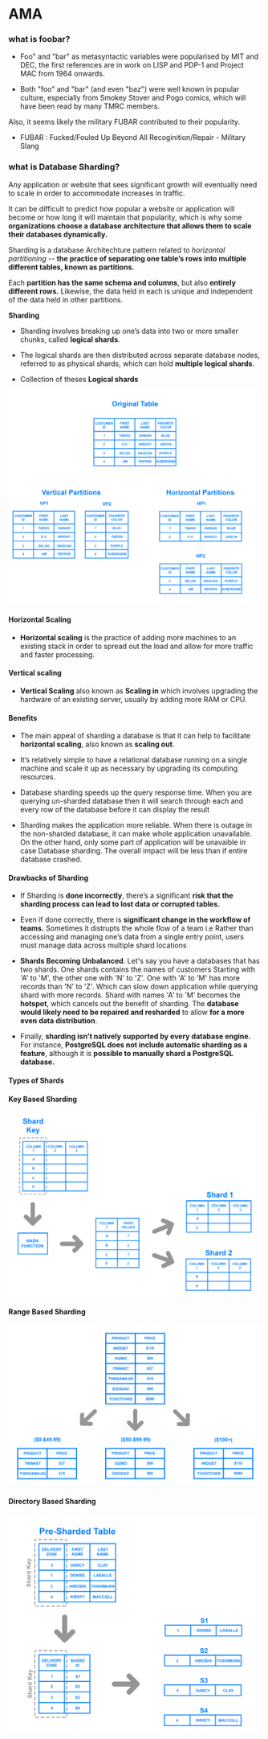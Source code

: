 # AMA

### what is foobar?

- Foo" and "bar" as metasyntactic variables were popularised by MIT and DEC, the first references are in work on LISP and PDP-1 and Project MAC from 1964 onwards.


- Both "foo" and "bar" (and even "baz") were well known in popular culture, especially from Smokey Stover and Pogo comics, which will have been read by many TMRC members.

Also, it seems likely the military FUBAR contributed to their popularity.

- FUBAR : Fucked/Fouled Up Beyond All Recoginition/Repair - Military Slang


### what is Database Sharding?

Any application or website that sees significant growth will eventually need to scale in order to accommodate increases in traffic.

It can be difficult to predict how popular a website or application will become or how long it will maintain that popularity, which is why some **organizations choose a database architecture that allows them to scale their databases dynamically.**

Sharding is a database Architechture pattern related to <em>horizontal partitioning</em> --  **the practice of separating one table’s rows into multiple different tables, known as partitions.**

Each **partition has the same schema and columns**, but also **entirely different rows.** Likewise, the data held in each is unique and independent of the data held in other partitions.

**Sharding**

- Sharding involves breaking up one’s data into two or more smaller chunks, called **logical shards**.

- The logical shards are then distributed across separate database nodes, referred to as physical shards, which can hold **multiple logical shards**.

- Collection of theses **Logical shards**


![alt text](https://github.com/learning-dev/AMA_answers/blob/master/images/db_partioning.png "Database Sharding")


#### Horizontal Scaling
- **Horizontal scaling** is the practice of adding more machines to an existing stack in order to spread out the load and allow for more traffic and faster processing.

#### Vertical scaling
- **Vertical Scaling** also known as **Scaling in** which involves upgrading the hardware of an existing server, usually by adding more RAM or CPU.


#### Benefits
- The main appeal of sharding a database is that it can help to facilitate **horizontal scaling**, also known as **scaling out**.

- It’s relatively simple to have a relational database running on a single machine and scale it up as necessary by upgrading its computing resources.

- Database sharding speeds up the query response time. When you are querying un-sharded database then it will search through each and every row of the database before it can display the result

- Sharding makes the application more reliable. When there is outage in the non-sharded database, it can make whole application unavailable. On the other hand, only some part of application will be unavaible in case Database sharding. The overall impact will be less than if entire database crashed.

#### Drawbacks of Sharding

-  If Sharding is **done incorrectly**, there’s a significant **risk that the sharding process can lead to lost data or corrupted tables.**

- Even if done correctly, there is **significant change in the workflow of teams.** Sometimes it distrupts the whole flow of a team i.e Rather than accessing and managing one’s data from a single entry point, users must manage data across multiple shard locations

- **Shards Becoming Unbalanced**. Let's say you have a databases that has two shards. One shards contains the names of customers Starting with 'A' to 'M', the other one with 'N' to 'Z'. One with 'A' to 'M' has more records than 'N' to 'Z'. Which can slow down application while querying shard with more records.
Shard with names 'A' to 'M' becomes the **hotspot**, which cancels out the benefit of sharding. The **database would likely need to be repaired and resharded** to allow **for a more even data distribution**.

- Finally, **sharding isn’t natively supported by every database engine.** For instance, **PostgreSQL does not include automatic sharding as a feature**, although it is **possible to manually shard a PostgreSQL database.**



#### Types of Shards

#### Key Based Sharding

![alt text](https://github.com/learning-dev/AMA_answers/blob/master/images/key_based_shard.png "Key based Database Sharding")



#### Range Based Sharding

![alt text](https://github.com/learning-dev/AMA_answers/blob/master/images/range_based_shard.png "range based Database Sharding")



#### Directory Based Sharding

![alt text](https://github.com/learning-dev/AMA_answers/blob/master/images/directory_based_shard.png "Directory based Database Sharding")